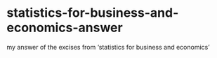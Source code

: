 # statistics-for-business-and-economics-answer
my answer of the excises from ‘statistics for business and economics’
